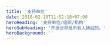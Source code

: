 ```yaml
---
title: '支持单位'
date: 2018-02-10T11:52:18+07:00
heroHeading: '支持单位/组织/机构'
heroSubHeading: '开源世界是所有人铸就的。'
heroBackground: ''
---
```


